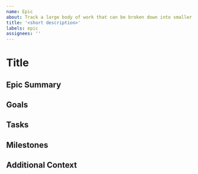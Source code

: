 ```yaml
---
name: Epic
about: Track a large body of work that can be broken down into smaller tasks
title: '<short description>'
labels: epic
assignees: ''
---
```


# Title
<!-- epic: short description -->

## Epic Summary
<!-- Provide a high-level summary of the epic. -->

## Goals
<!-- List the main goals or objectives of this epic. -->

## Tasks
<!-- List or link to related issues, features, or tasks that are part of this epic. -->

## Milestones
<!-- Define key milestones and deliverables. -->

## Additional Context
<!-- Add any other context or information about the epic here. -->
